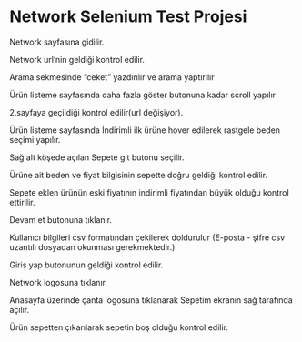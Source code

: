 # Network Selenium Test Projesi

Network sayfasına gidilir.

Network url’nin geldiği kontrol edilir.

Arama sekmesinde “ceket” yazdırılır ve arama yaptırılır

Ürün listeme sayfasında daha fazla göster butonuna kadar scroll yapılır

2.sayfaya geçildiği kontrol edilir(url değişiyor).

Ürün listeme sayfasında İndirimli ilk ürüne hover edilerek rastgele beden seçimi yapılır.

Sağ alt köşede açılan Sepete git butonu seçilir.

Ürüne ait beden ve fiyat bilgisinin sepette doğru geldiği kontrol edilir.

Sepete eklen ürünün eski fiyatının indirimli fiyatından büyük olduğu kontrol ettirilir.

Devam et butonuna tıklanır.

Kullanıcı bilgileri csv formatından çekilerek doldurulur (E-posta - şifre csv uzantılı dosyadan okunması
gerekmektedir.)

Giriş yap butonunun geldiği kontrol edilir.

Network logosuna tıklanır.

Anasayfa üzerinde çanta logosuna tıklanarak Sepetim ekranın sağ tarafında açılır.

Ürün sepetten çıkarılarak sepetin boş olduğu kontrol edilir.
